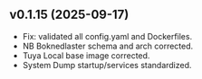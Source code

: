 ## v0.1.15 (2025-09-17)
- Fix: validated all config.yaml and Dockerfiles.
- NB Boknedlaster schema and arch corrected.
- Tuya Local base image corrected.
- System Dump startup/services standardized.
